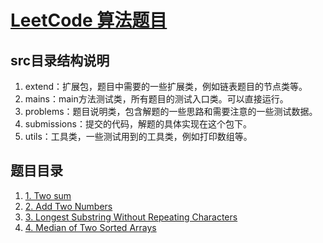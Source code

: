 # [LeetCode 算法题目](https://github.com/zdRan/leetcode)
## src目录结构说明
1. extend：扩展包，题目中需要的一些扩展类，例如链表题目的节点类等。
2. mains：main方法测试类，所有题目的测试入口类。可以直接运行。
3. problems：题目说明类，包含解题的一些思路和需要注意的一些测试数据。
4. submissions：提交的代码，解题的具体实现在这个包下。
5. utils：工具类，一些测试用到的工具类，例如打印数组等。
## 题目目录
1. [1. Two sum](./src/com/leetcode/problems/TwoSum.md)
2. [2. Add Two Numbers](./src/com/leetcode/problems/AddTwoNumbers.md)
3. [3. Longest Substring Without Repeating Characters](./src/com/leetcode/problems/LongestSubstring.md)
3. [4. Median of Two Sorted Arrays](./src/com/leetcode/problems/MedianofTwoSortedArrays.md)
